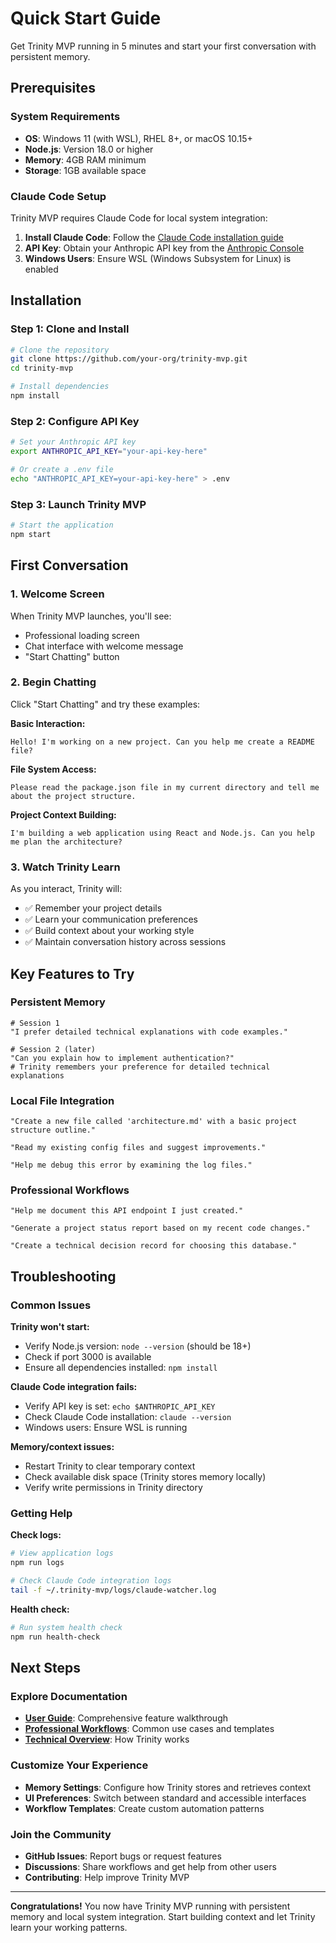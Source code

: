 # Quick Start Guide

Get Trinity MVP running in 5 minutes and start your first conversation with persistent memory.

## Prerequisites

### System Requirements
- **OS**: Windows 11 (with WSL), RHEL 8+, or macOS 10.15+
- **Node.js**: Version 18.0 or higher
- **Memory**: 4GB RAM minimum
- **Storage**: 1GB available space

### Claude Code Setup
Trinity MVP requires Claude Code for local system integration:

1. **Install Claude Code**: Follow the [Claude Code installation guide](https://claude.ai/code)
2. **API Key**: Obtain your Anthropic API key from the [Anthropic Console](https://console.anthropic.com/)
3. **Windows Users**: Ensure WSL (Windows Subsystem for Linux) is enabled

## Installation

### Step 1: Clone and Install
```bash
# Clone the repository
git clone https://github.com/your-org/trinity-mvp.git
cd trinity-mvp

# Install dependencies
npm install
```

### Step 2: Configure API Key
```bash
# Set your Anthropic API key
export ANTHROPIC_API_KEY="your-api-key-here"

# Or create a .env file
echo "ANTHROPIC_API_KEY=your-api-key-here" > .env
```

### Step 3: Launch Trinity MVP
```bash
# Start the application
npm start
```

## First Conversation

### 1. Welcome Screen
When Trinity MVP launches, you'll see:
- Professional loading screen
- Chat interface with welcome message
- "Start Chatting" button

### 2. Begin Chatting
Click "Start Chatting" and try these examples:

**Basic Interaction:**
```
Hello! I'm working on a new project. Can you help me create a README file?
```

**File System Access:**
```
Please read the package.json file in my current directory and tell me about the project structure.
```

**Project Context Building:**
```
I'm building a web application using React and Node.js. Can you help me plan the architecture?
```

### 3. Watch Trinity Learn
As you interact, Trinity will:
- ✅ Remember your project details
- ✅ Learn your communication preferences  
- ✅ Build context about your working style
- ✅ Maintain conversation history across sessions

## Key Features to Try

### Persistent Memory
```
# Session 1
"I prefer detailed technical explanations with code examples."

# Session 2 (later)
"Can you explain how to implement authentication?"
# Trinity remembers your preference for detailed technical explanations
```

### Local File Integration
```
"Create a new file called 'architecture.md' with a basic project structure outline."

"Read my existing config files and suggest improvements."

"Help me debug this error by examining the log files."
```

### Professional Workflows
```
"Help me document this API endpoint I just created."

"Generate a project status report based on my recent code changes."

"Create a technical decision record for choosing this database."
```

## Troubleshooting

### Common Issues

**Trinity won't start:**
- Verify Node.js version: `node --version` (should be 18+)
- Check if port 3000 is available
- Ensure all dependencies installed: `npm install`

**Claude Code integration fails:**
- Verify API key is set: `echo $ANTHROPIC_API_KEY`
- Check Claude Code installation: `claude --version`
- Windows users: Ensure WSL is running

**Memory/context issues:**
- Restart Trinity to clear temporary context
- Check available disk space (Trinity stores memory locally)
- Verify write permissions in Trinity directory

### Getting Help

**Check logs:**
```bash
# View application logs
npm run logs

# Check Claude Code integration logs
tail -f ~/.trinity-mvp/logs/claude-watcher.log
```

**Health check:**
```bash
# Run system health check
npm run health-check
```

## Next Steps

### Explore Documentation
- **[User Guide](user-guide.md)**: Comprehensive feature walkthrough
- **[Professional Workflows](workflows.md)**: Common use cases and templates
- **[Technical Overview](../technical/architecture-overview.md)**: How Trinity works

### Customize Your Experience
- **Memory Settings**: Configure how Trinity stores and retrieves context
- **UI Preferences**: Switch between standard and accessible interfaces
- **Workflow Templates**: Create custom automation patterns

### Join the Community
- **GitHub Issues**: Report bugs or request features
- **Discussions**: Share workflows and get help from other users
- **Contributing**: Help improve Trinity MVP

---

**Congratulations!** You now have Trinity MVP running with persistent memory and local system integration. Start building context and let Trinity learn your working patterns.